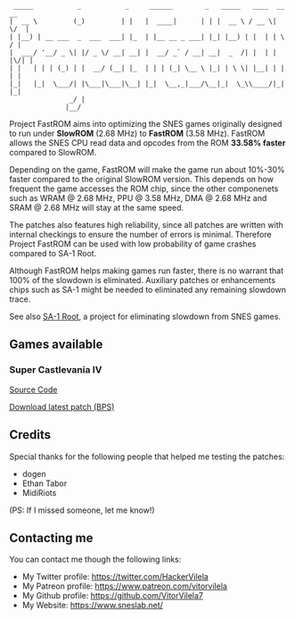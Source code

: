 ```
 _____           _           _     ______        _   _____   ____  __  __ 
|  __ \         (_)         | |   |  ____|      | | |  __ \ / __ \|  \/  |
| |__) | __ ___  _  ___  ___| |_  | |__ __ _ ___| |_| |__) | |  | | \  / |
|  ___/ '__/ _ \| |/ _ \/ __| __| |  __/ _` / __| __|  _  /| |  | | |\/| |
| |   | | | (_) | |  __/ (__| |_  | | | (_| \__ \ |_| | \ \| |__| | |  | |
|_|   |_|  \___/| |\___|\___|\__| |_|  \__,_|___/\__|_|  \_\\____/|_|  |_|
               _/ |                                                       
              |__/                                                        

```

Project FastROM aims into optimizing the SNES games originally designed to run under **SlowROM** (2.68 MHz) to **FastROM** (3.58 MHz).
FastROM allows the SNES CPU read data and opcodes from the ROM **33.58% faster** compared to SlowROM.

Depending on the game, FastROM will make the game run about 10%-30% faster compared to the original SlowROM version.
This depends on how frequent the game accesses the ROM chip, since the other componenets such as
WRAM @ 2.68 MHz, PPU @ 3.58 MHz, DMA @ 2.68 MHz and SRAM @ 2.68 MHz will stay at the same speed.

The patches also features high reliability, since all patches are written with internal checkings to ensure the number
of errors is minimal. Therefore Project FastROM can be used with low probability of game crashes compared to SA-1 Root.

Although FastROM helps making games run faster, there is no warrant that 100% of the slowdown is eliminated.
Auxiliary patches or enhancements chips such as SA-1 might be needed to eliminated any remaining slowdown trace.

See also [SA-1 Root](https://github.com/VitorVilela7/SA1-Root), a project for eliminating slowdown from SNES games.

## Games available

### Super Castlevania IV
[Source Code](./super-castlevania-iv)

[Download latest patch (BPS)](./super-castlevania-iv/patch.bps)

## Credits
Special thanks for the following people that helped me testing the patches:
 - dogen
 - Ethan Tabor
 - MidiRiots

(PS: If I missed someone, let me know!)

## Contacting me
You can contact me though the following links:

* My Twitter profile: https://twitter.com/HackerVilela
* My Patreon profile: https://www.patreon.com/vitorvilela
* My Github profile: https://github.com/VitorVilela7
* My Website: https://www.sneslab.net/
